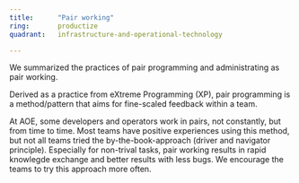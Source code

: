```yaml
---
title:      "Pair working"
ring:       productize
quadrant:   infrastructure-and-operational-technology

---
```

We summarized the practices of pair programming and administrating as pair working.

Derived as a practice from eXtreme Programming (XP), pair programming is a method/pattern that aims for fine-scaled feedback within a team.

At AOE, some developers and operators work in pairs, not constantly, but from time to time. Most teams have positive experiences using this method, but not all teams tried the by-the-book-approach (driver and navigator principle). Especially for non-trival tasks, pair working results in rapid knowlegde exchange and better results with less bugs. We encourage the teams to try this approach more often.
